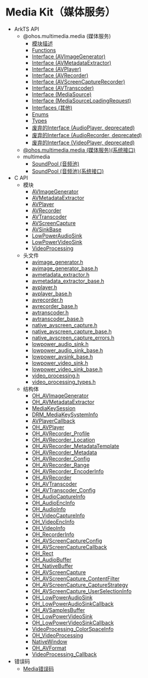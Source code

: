 # Media Kit（媒体服务）
<!--Kit: Media Kit-->
<!--Subsystem: Multimedia-->
<!--Owner: @wang-haizhou6; @zzs_911-->
<!--Designer: @HmQQQ; @stupig001-->
<!--Tester: @xchaosioda; @xdlinc-->
<!--Adviser: @w_Machine_cc-->

- ArkTS API<!--media-arkts-->
  - @ohos.multimedia.media (媒体服务)<!--js-apis-media-->
    - [模块描述](arkts-apis-media.md)
    - [Functions](arkts-apis-media-f.md)
    - [Interface (AVImageGenerator)](arkts-apis-media-AVImageGenerator.md)
    - [Interface (AVMetadataExtractor)](arkts-apis-media-AVMetadataExtractor.md)
    - [Interface (AVPlayer)](arkts-apis-media-AVPlayer.md)
    - [Interface (AVRecorder)](arkts-apis-media-AVRecorder.md)
    - [Interface (AVScreenCaptureRecorder)](arkts-apis-media-AVScreenCaptureRecorder.md)
    - [Interface (AVTranscoder)](arkts-apis-media-AVTranscoder.md)
    - [Interface (MediaSource)](arkts-apis-media-MediaSource.md)
    - [Interface (MediaSourceLoadingRequest)](arkts-apis-media-MediaSourceLoadingRequest.md)
    - [Interfaces (其他)](arkts-apis-media-i.md)
    - [Enums](arkts-apis-media-e.md)
    - [Types](arkts-apis-media-t.md)
    - [废弃的Interface (AudioPlayer, deprecated)](arkts-apis-media-AudioPlayer.md)
    - [废弃的Interface (AudioRecorder, deprecated)](arkts-apis-media-AudioRecorder.md)
    - [废弃的Interface (VideoPlayer, deprecated)](arkts-apis-media-VideoPlayer.md)
  <!--Del-->
  - [@ohos.multimedia.media (媒体服务)(系统接口)](js-apis-media-sys.md)
  <!--DelEnd-->
  - multimedia<!--media-multimedia-arkts-->
    - [SoundPool (音频池)](js-apis-inner-multimedia-soundPool.md)
    <!--Del-->
    - [SoundPool (音频池)(系统接口)](js-apis-inner-multimedia-soundPool-sys.md)
    <!--DelEnd-->
- C API<!--media-c-->
  - 模块<!--media-module-->
    - [AVImageGenerator](capi-avimagegenerator.md)
    - [AVMetadataExtractor](capi-avmetadataextractor.md)
    - [AVPlayer](capi-avplayer.md)
    - [AVRecorder](capi-avrecorder.md)
    - [AVTranscoder](capi-avtranscoder.md)
    - [AVScreenCapture](capi-avscreencapture.md)
    - [AVSinkBase](capi-avsinkbase.md)
    - [LowPowerAudioSink](capi-lowpoweraudiosink.md)
    - [LowPowerVideoSink](capi-lowpowervideosink.md)
    - [VideoProcessing](capi-videoprocessing.md)
  - 头文件<!--media-headerfile-->
    - [avimage_generator.h](capi-avimage-generator-h.md)
    - [avimage_generator_base.h](capi-avimage-generator-base-h.md)
    - [avmetadata_extractor.h](capi-avmetadata-extractor-h.md)
    - [avmetadata_extractor_base.h](capi-avmetadata-extractor-base-h.md)
    - [avplayer.h](capi-avplayer-h.md)
    - [avplayer_base.h](capi-avplayer-base-h.md)
    - [avrecorder.h](capi-avrecorder-h.md)
    - [avrecorder_base.h](capi-avrecorder-base-h.md)
    - [avtranscoder.h](capi-avtranscoder-h.md)
    - [avtranscoder_base.h](capi-avtranscoder-base-h.md)
    - [native_avscreen_capture.h](capi-native-avscreen-capture-h.md)
    - [native_avscreen_capture_base.h](capi-native-avscreen-capture-base-h.md)
    - [native_avscreen_capture_errors.h](capi-native-avscreen-capture-errors-h.md)
    - [lowpower_audio_sink.h](capi-lowpower-audio-sink-h.md)
    - [lowpower_audio_sink_base.h](capi-lowpower-audio-sink-base-h.md)
    - [lowpower_avsink_base.h](capi-lowpower-avsink-base-h.md)
    - [lowpower_video_sink.h](capi-lowpower-video-sink-h.md)
    - [lowpower_video_sink_base.h](capi-lowpower-video-sink-base-h.md)
    - [video_processing.h](capi-video-processing-h.md)
    - [video_processing_types.h](capi-video-processing-types-h.md)
  - 结构体<!--media-struct-->
    - [OH_AVImageGenerator](capi-avimagegenerator-oh-avimagegenerator.md)
    - [OH_AVMetadataExtractor](capi-avmetadataextractor-oh-avmetadataextractor.md)
    - [MediaKeySession](capi-avplayer-mediakeysession.md)
    - [DRM_MediaKeySystemInfo](capi-avplayer-drm-mediakeysysteminfo.md)
    - [AVPlayerCallback](capi-avplayer-avplayercallback.md)
    - [OH_AVPlayer](capi-avplayer-oh-avplayer.md)
    - [OH_AVRecorder_Profile](capi-avrecorder-oh-avrecorder-profile.md)
    - [OH_AVRecorder_Location](capi-avrecorder-oh-avrecorder-location.md)
    - [OH_AVRecorder_MetadataTemplate](capi-avrecorder-oh-avrecorder-metadatatemplate.md)
    - [OH_AVRecorder_Metadata](capi-avrecorder-oh-avrecorder-metadata.md)
    - [OH_AVRecorder_Config](capi-avrecorder-oh-avrecorder-config.md)
    - [OH_AVRecorder_Range](capi-avrecorder-oh-avrecorder-range.md)
    - [OH_AVRecorder_EncoderInfo](capi-avrecorder-oh-avrecorder-encoderinfo.md)
    - [OH_AVRecorder](capi-avrecorder-oh-avrecorder.md)
    - [OH_AVTranscoder](capi-avtranscoder-oh-avtranscoder.md)
    - [OH_AVTranscoder_Config](capi-avtranscoder-oh-avtranscoder-config.md)
    - [OH_AudioCaptureInfo](capi-avscreencapture-oh-audiocaptureinfo.md)
    - [OH_AudioEncInfo](capi-avscreencapture-oh-audioencinfo.md)
    - [OH_AudioInfo](capi-avscreencapture-oh-audioinfo.md)
    - [OH_VideoCaptureInfo](capi-avscreencapture-oh-videocaptureinfo.md)
    - [OH_VideoEncInfo](capi-avscreencapture-oh-videoencinfo.md)
    - [OH_VideoInfo](capi-avscreencapture-oh-videoinfo.md)
    - [OH_RecorderInfo](capi-avscreencapture-oh-recorderinfo.md)
    - [OH_AVScreenCaptureConfig](capi-avscreencapture-oh-avscreencaptureconfig.md)
    - [OH_AVScreenCaptureCallback](capi-avscreencapture-oh-avscreencapturecallback.md)
    - [OH_Rect](capi-avscreencapture-oh-rect.md)
    - [OH_AudioBuffer](capi-avscreencapture-oh-audiobuffer.md)
    - [OH_NativeBuffer](capi-avscreencapture-avscreencapture-oh-nativebuffer.md)
    - [OH_AVScreenCapture](capi-avscreencapture-oh-avscreencapture.md)
    - [OH_AVScreenCapture_ContentFilter](capi-avscreencapture-oh-avscreencapture-contentfilter.md)
    - [OH_AVScreenCapture_CaptureStrategy](capi-avscreencapture-oh-avscreencapture-capturestrategy.md)
    - [OH_AVScreenCapture_UserSelectionInfo](capi-avscreencapture-oh-avscreencapture-userselectioninfo.md)
    - [OH_LowPowerAudioSink](capi-lowpoweraudiosink-oh-lowpoweraudiosink.md)
    - [OH_LowPowerAudioSinkCallback](capi-lowpoweraudiosink-oh-lowpoweraudiosinkcallback.md)
    - [OH_AVSamplesBuffer](capi-avsinkbase-oh-avsamplesbuffer.md)
    - [OH_LowPowerVideoSink](capi-lowpowervideosink-oh-lowpowervideosink.md)
    - [OH_LowPowerVideoSinkCallback](capi-lowpowervideosink-oh-lowpowervideosinkcallback.md)
    - [VideoProcessing_ColorSpaceInfo](capi-videoprocessing-videoprocessing-colorspaceinfo.md)
    - [OH_VideoProcessing](capi-videoprocessing-oh-videoprocessing.md)
    - [NativeWindow](capi-videoprocessing-nativewindow.md)
    - [OH_AVFormat](capi-videoprocessing-oh-avformat.md)
    - [VideoProcessing_Callback](capi-videoprocessing-videoprocessing-callback.md)
- 错误码<!--media-arkts-errcode-->
  - [Media错误码](errorcode-media.md)
